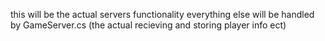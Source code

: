 ﻿this will be the actual servers functionality everything else will be handled by GameServer.cs (the actual recieving and storing player info ect)